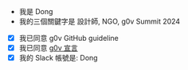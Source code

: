 - 我是 Dong
- 我的三個關鍵字是 設計師, NGO, g0v Summit 2024
- [x] 我已同意 g0v GitHub guideline
- [x] 我已同意 [g0v 宣言](https://g0v.tw/manifesto/)
- [x] 我的 Slack 帳號是: Dong

